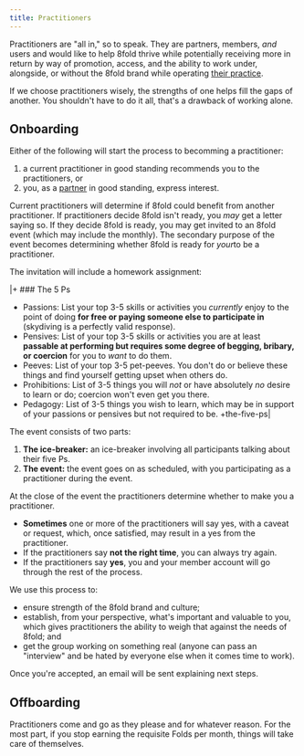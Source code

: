 ```yaml
---
title: Practitioners
---
```


Practitioners are "all in," so to speak. They are partners, members, _and_ users and would like to help 8fold thrive while potentially receiving more in return by way of promotion, access, and the ability to work under, alongside, or without the 8fold brand while operating [their practice](/your-practice).

If we choose practitioners wisely, the strengths of one helps fill the gaps of another. You shouldn't have to do it all, that's a drawback of working alone.

## Onboarding

Either of the following will start the process to becomming a practitioner:

1. a current practitioner in good standing recommends you to the practitioners, or
2. you, as a [partner](/user-groups#partners) in good standing, express interest.

Current practitioners will determine if 8fold could benefit from another practitioner. If practitioners decide 8fold isn't ready, you *may* get a letter saying so. If they decide 8fold is ready, you may get invited to an 8fold event (which may include the monthly). The secondary purpose of the event becomes determining whether 8fold is ready for *your*to be a practitioner. 

The invitation will include a homework assignment:

|+ ### The 5 Ps
- Passions: List your top 3-5 skills or activities you *currently* enjoy to the point of doing **for free or paying someone else to participate in** (skydiving is a perfectly valid response).
- Pensives: List of your top 3-5 skills or activities you are at least **passable at performing but requires some degree of begging, bribary, or coercion** for you to *want* to do them.
- Peeves: List of your top 3-5 pet-peeves. You don't do or believe these things and find yourself getting upset when others do.
- Prohibitions: List of 3-5 things you will *not* or have absolutely *no* desire to learn or do; coercion won't even get you there.
- Pedagogy: List of 3-5 things you wish to learn, which may be in support of your passions or pensives but not required to be.
+the-five-ps|

The event consists of two parts:

1. **The ice-breaker:** an ice-breaker involving all participants talking about their five Ps.
2. **The event:** the event goes on as scheduled, with you participating as a practitioner during the event.

At the close of the event the practitioners determine whether to make you a practitioner.

* **Sometimes** one or more of the practitioners will say yes, with a caveat or request, which, once satisfied, may result in a yes from the practitioner.
* If the practitioners say **not the right time**, you can always try again.
* If the practitioners say **yes**, you and your member account will go through the rest of the process.

We use this process to:

* ensure strength of the 8fold brand and culture;
* establish, from your perspective, what's important and valuable to you, which gives practitioners the ability to weigh that against the needs of 8fold; and
* get the group working on something real (anyone can pass an "interview" and be hated by everyone else when it comes time to work).

Once you're accepted, an email will be sent explaining next steps.

## Offboarding

Practitioners come and go as they please and for whatever reason. For the most part, if you stop earning the requisite Folds per month, things will take care of themselves.